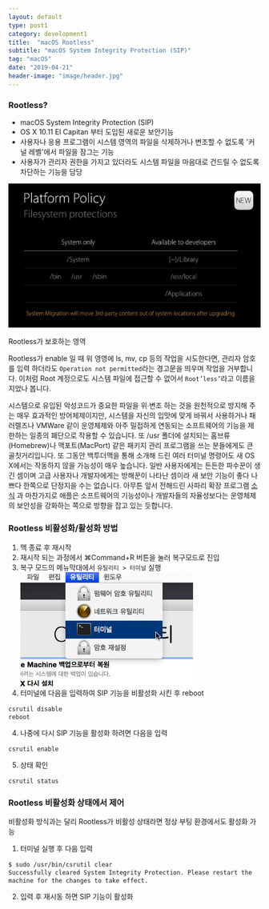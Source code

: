 ```yaml
---
layout: default
type: post1
category: development1
title:  "macOS Rootless"
subtitle: "macOS System Integrity Protection (SIP)"
tag: "macOS"
date: "2019-04-21"
header-image: "image/header.jpg"
---
```


### Rootless?
* macOS System Integrity Protection (SIP)
* OS X 10.11 El Capitan 부터 도입된 새로운 보안기능
* 사용자나 응용 프로그램이 시스템 영역의 파일을 삭제하거나 변조할 수 없도록 '커널 레벨'에서 파일을 잠그는 기능
* 사용자가 관리자 권한을 가지고 있더라도 시스템 파일을 마음대로 건드릴 수 없도록 차단하는 기능을 담당

![rootless_platform_policy](image/rootless_platform_policy.jpg)
<figcaption>Rootless가 보호하는 영역</figcaption>

Rootless가 enable 일 때 위 영영에 ls, mv, cp 등의 작업을 시도한다면, 관리자 암호를 입력 하더라도 `Operation not permitted`라는 경고문을 띄우며 작업을 거부합니다. 이처럼 Root 계정으로도 시스템 파일에 접근할 수 없어서 `Root’less’`라고 이름을 지었나 봅니다.

시스템으로 유입된 악성코드가 중요한 파일을 위∙변조 하는 것을 원천적으로 방지해 주는 매우 효과적인 방어체제이지만, 시스템을 자신의 입맛에 맞게 바꿔서 사용하거나 패러렐즈나 VMWare 같이 운영체제와 아주 밀접하게 연동되는 소프트웨어의 기능을 제한하는 일종의 폐단으로 작용할 수 있습니다. 또 /usr 폴더에 설치되는 홈브류(Homebrew)나 맥포트(MacPort) 같은 패키지 관리 프로그램을 쓰는 분들에게도 큰 골칫거리입니다. 또 그동안 백투더맥을 통해 소개해 드린 여러 터미널 명령어도 새 OS X에서는 작동하지 않을 가능성이 매우 높습니다.
일반 사용자에게는 든든한 파수꾼이 생긴 셈이며 고급 사용자나 개발자에게는 방해꾼이 나타난 셈이라 새 보안 기능이 좋다 나쁘다 한쪽으로 단정지을 수는 없습니다. 아무튼 앞서 전해드린 사파리 확장 프로그램 [소식](http://macnews.tistory.com/3407) 과 마찬가지로 애플은 소프트웨어의 기능성이나 개발자들의 자율성보다는 운영체제의 보안성을 강화하는 쪽으로 방향을 잡고 있는 듯합니다.

### Rootless 비활성화/활성화 방법
1. 맥 종료 후 재시작
2. 재시작 되는 과정에서 ⌘Command+R 버튼을 눌러 복구모드로 진입
3. 복구 모드의 메뉴막대에서 `유틸리티 > 터미널` 실행
![rootless](image/macos_rootless.jpg)
3. 터미널에 다음을 입력하여 SIP 기능을 비활성화 시킨 후 reboot
```
csrutil disable
reboot
```
4. 나중에 다시 SIP 기능을 활성화 하려면 다음을 입력
```
csrutil enable
```
5. 상태 확인
```
csrutil status
```

### Rootless 비활성화 상태에서 제어
비활성화 방식과는 달리 Rootless가 비활성 상태라면 정상 부팅 환경에서도 활성화 가능

1. 터미널 실행 후 다음 입력
```
$ sudo /usr/bin/csrutil clear
Successfully cleared System Integrity Protection. Please restart the machine for the changes to take effect.
```
2. 입력 후 재시동 하면 SIP 기능이 활성화


